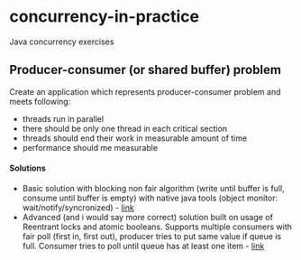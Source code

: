 # concurrency-in-practice
Java concurrency exercises

## Producer-consumer (or shared buffer) problem
Create an application which represents producer-consumer problem and meets following:
* threads run in parallel
* there should be only one thread in each critical section
* threads should end their work in measurable amount of time 
* performance should me measurable

#### Solutions
* Basic solution with blocking non fair algorithm (write until buffer is full, consume until buffer is empty) with
native java tools (object monitor: wait/notify/syncronized) - [link](https://github.com/vlsidlyarevich/concurrency-in-practice/blob/master/src/com/github/vlsidlyarevich/concurrency_practice/producer_consumer/basic/Main.java)
* Advanced (and i would say more correct) solution built on usage of Reentrant locks and
atomic booleans. Supports multiple consumers with fair poll (first in, first out), producer tries to put same value 
if queue is full. Consumer tries to poll until queue has at least one item - [link](https://github.com/vlsidlyarevich/concurrency-in-practice/blob/master/src/com/github/vlsidlyarevich/concurrency_practice/producer_consumer/advanced/Main.java)



